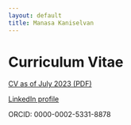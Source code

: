 ```yaml
---
layout: default
title: Manasa Kaniselvan
---
```


# Curriculum Vitae

[CV as of July 2023 (PDF)](/media/cv.pdf)

[LinkedIn profile](https://www.linkedin.com/in/manasa-kaniselvan)

ORCID: 0000-0002-5331-8878
